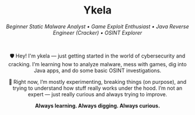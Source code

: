 <h1 align="center">Ykela</h1>

<p align="center"><em>Beginner Static Malware Analyst • Game Exploit Enthusiast • Java Reverse Engineer (Cracker) • OSINT Explorer</em></p>

<br/>

<p align="center">
  🛡️ Hey! I'm ykela — just getting started in the world of cybersecurity and cracking.  
  I’m learning how to analyze malware, mess with games, dig into Java apps, and do some basic OSINT investigations.
</p>

<p align="center">
  🧠 Right now, I’m mostly experimenting, breaking things (on purpose), and trying to understand how stuff really works under the hood.  
  I’m not an expert — just really curious and always trying to improve.
</p>

<p align="center"><strong>Always learning. Always digging. Always curious.</strong></p>
